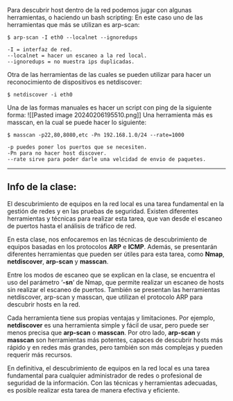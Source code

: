 Para descubrir host dentro de la red podemos jugar con algunas herramientas, o haciendo un bash scripting: 
En este caso uno de las herramientas que más se utilizan es arp-scan: 
```
$ arp-scan -I eth0 --localnet --ignoredups

-I = interfaz de red.
--localnet = hacer un escaneo a la red local.
--ignoredups = no muestra ips duplicadas.
```
Otra de las herramientas de las cuales se pueden utilizar para hacer un reconocimiento de dispositivos  es netdiscover: 
```
$ netdiscover -i eth0
```
Una de las formas manuales es hacer un script con ping de la siguiente forma: 
![[Pasted image 20240206195510.png]]
Una herramienta más es masscan, en la cual se puede hacer lo siguiente: 
```
$ masscan -p22,80,8080,etc -Pn 192.168.1.0/24 --rate=1000

-p puedes poner los puertos que se necesiten.
-Pn para no hacer host discover.
--rate sirve para poder darle una velcidad de envio de paquetes.
```

----
## Info de la clase: 

El descubrimiento de equipos en la red local es una tarea fundamental en la gestión de redes y en las pruebas de seguridad. Existen diferentes herramientas y técnicas para realizar esta tarea, que van desde el escaneo de puertos hasta el análisis de tráfico de red.

En esta clase, nos enfocaremos en las técnicas de descubrimiento de equipos basadas en los protocolos **ARP** e **ICMP**. Además, se presentarán diferentes herramientas que pueden ser útiles para esta tarea, como **Nmap**, **netdiscover**, **arp-scan** y **masscan**.

Entre los modos de escaneo que se explican en la clase, se encuentra el uso del parámetro ‘**-sn**‘ de Nmap, que permite realizar un escaneo de hosts sin realizar el escaneo de puertos. También se presentan las herramientas netdiscover, arp-scan y masscan, que utilizan el protocolo ARP para descubrir hosts en la red.

Cada herramienta tiene sus propias ventajas y limitaciones. Por ejemplo, **netdiscover** es una herramienta simple y fácil de usar, pero puede ser menos precisa que **arp-scan** o **masscan**. Por otro lado, **arp-scan** y **masscan** son herramientas más potentes, capaces de descubrir hosts más rápido y en redes más grandes, pero también son más complejas y pueden requerir más recursos.

En definitiva, el descubrimiento de equipos en la red local es una tarea fundamental para cualquier administrador de redes o profesional de seguridad de la información. Con las técnicas y herramientas adecuadas, es posible realizar esta tarea de manera efectiva y eficiente.

[](https://hack4u.io/cursos/introduccion-al-hacking/14714)